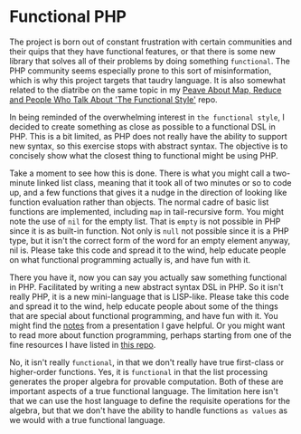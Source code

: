 # Functional PHP

The project is born out of constant frustration with certain communities and 
their quips that they have functional features, or that there is some new
library that solves all of their problems by doing something `functional`.  The
PHP community seems especially prone to this sort of misinformation, which is 
why this project targets that taudry language.  It is also somewhat related to 
the diatribe on the same topic in my [Peave About Map, Reduce and People Who Talk About 'The Functional Style'](https://github.com/ColinShaw/peave-map-reduce) repo.

In being reminded of the overwhelming interest in `the functional style`,
I decided to create something as close as possible to a functional DSL in 
PHP.  This is a bit limited, as PHP does not really have the 
ability to support new syntax, so this exercise stops with abstract
syntax.  The objective is to concisely show what the closest thing to
functional might be using PHP. 

Take a moment to see how this is done.  There is what you might call a 
two-minute linked list class, meaning that it took all of two minutes or
so to code up, and a few functions that gives it a nudge in the 
direction of looking like function evaluation rather than objects.  The 
normal cadre of basic list functions are implemented, including `map`
in tail-recursive form.  You might note the use of `nil` for the empty 
list.  That is `empty` is not possible in PHP since it is as built-in 
function.  Not only is `null` not possible since it is a PHP type, but 
it isn't the correct form of the word for an empty element anyway, nil 
is.  Please take this code and spread it to the wind,
help educate people on what functional programming actually is, and have
fun with it.

There you have it, now you can say you actually saw something functional
in PHP.  Facilitated by writing a new abstract syntax DSL in PHP.  So
it isn't really PHP, it is a new mini-language that is LISP-like.  Please take
this code and spread it to the wind, help educate people about some of the 
things that are special about functional programming, and have fun
with it.  You might find the [notes](https://docs.google.com/presentation/d/1IEFzjppa1-UlqauOotJmVs2B4lT5xVit4Ziwq3v8zPQ/pub) 
from a presentation I gave helpful.  Or you might want to read more about function
programming, perhaps starting from one of the fine resources I have listed in
[this repo](https://github.com/ColinShaw/functional-programming-resources).

No, it isn't really `functional`, in that we don't really have true first-class
or higher-order functions.  Yes, it is `functional` in that the list 
processing generates the proper algebra for provable computation.  Both of these
are important aspects of a true functional language.  The limitation here isn't 
that we can use the host language to define the requisite operations for the
algebra, but that we don't have the ability to handle functions `as values` as
we would with a true functional language.
